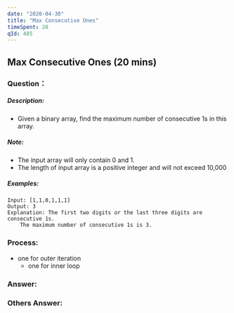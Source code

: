 ```yaml
---
date: "2020-04-30"
title: "Max Consecutive Ones"
timeSpent: 20
qId: 485
---
```


## Max Consecutive Ones (20 mins)

### Question：

##### Description:
* Given a binary array, find the maximum number of consecutive 1s in this array.

##### Note:
* The input array will only contain 0 and 1.
* The length of input array is a positive integer and will not exceed 10,000

##### Examples:
```
Input: [1,1,0,1,1,1]
Output: 3
Explanation: The first two digits or the last three digits are consecutive 1s.
    The maximum number of consecutive 1s is 3.
```

### Process:
- one for outer iteration
    - one for inner loop

### Answer:

### Others Answer:
